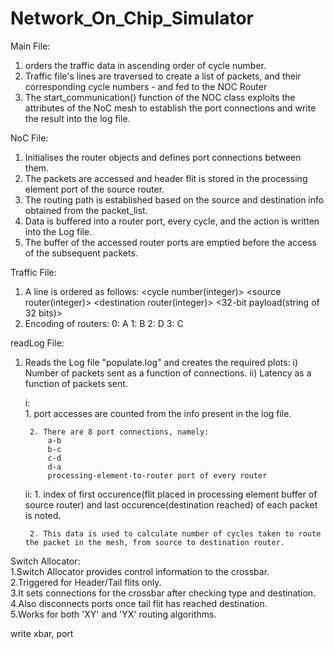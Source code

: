 # Network_On_Chip_Simulator

Main File:

1. orders the traffic data in ascending order of cycle number.
2. Traffic file's lines are traversed to create a list of packets, and their corresponding cycle numbers - and fed to the NOC Router
3. The start_communication() function of the NOC class exploits the attributes of the NoC mesh to establish the port connections and write the result into the log file.

NoC File:

1. Initialises the router objects and defines port connections between them.
2. The packets are accessed and header flit is stored in the processing element port of the source router.
3. The routing path is established based on the source and destination info obtained from the packet_list.
4. Data is buffered into a router port, every cycle, and the action is written into the Log file.
5. The buffer of the accessed router ports are emptied before the access of the subsequent packets.

Traffic File:

1. A line is ordered as follows:
    <cycle number(integer)> <space> <source router(integer)> <space> <destination router(integer)> <space> <32-bit payload(string of 32 bits)>
2. Encoding of routers:
   0: A
   1: B
   2: D
   3: C

readLog File:

1. Reads the Log file "populate.log" and creates the required plots:
   i)  Number of packets sent as a function of connections.
   ii) Latency as a function of packets sent.
   

    i:   
        1. port accesses are counted from the info present in the log file.
       
        2. There are 8 port connections, namely:
            a-b
            b-c
            c-d
            d-a
            processing-element-to-router port of every router
    ii:
        1. index of first occurence(flit placed in processing element buffer of source router) and last occurence(destination reached) of each packet is noted.

        2. This data is used to calculate number of cycles taken to route the packet in the mesh, from source to destination router.

Switch Allocator:    
    1.Switch Allocator provides control information to the crossbar.   
    2.Triggered for Header/Tail flits only.   
    3.It sets connections for the crossbar after checking type and destination.   
    4.Also disconnects ports once tail flit has reached destination.   
    5.Works for both 'XY' and 'YX' routing algorithms.   
    
    
    
write xbar, port

